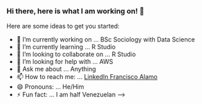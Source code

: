### Hi there, here is what I am working on! 👋

Here are some ideas to get you started:

- 🔭 I’m currently working on ... BSc Sociology with Data Science
- 🌱 I’m currently learning ... R Studio
- 👯 I’m looking to collaborate on ... R Studio
- 🤔 I’m looking for help with ... AWS
- 💬 Ask me about ... Anything
- 📫 How to reach me: ... [LinkedIn Francisco Alamo](https://www.linkedin.com/in/francisco-antonio-alamo-rios-04a3a363/)
- 😄 Pronouns: ... He/Him
- ⚡ Fun fact: ... I am half Venezuelan
-->
